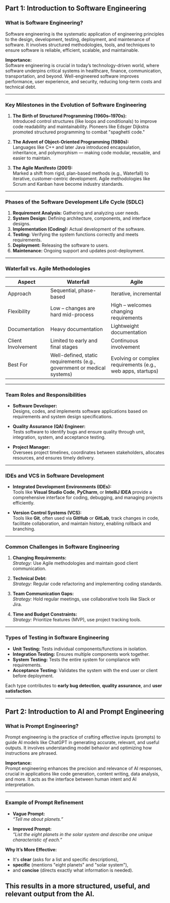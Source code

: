 ## **Part 1: Introduction to Software Engineering**

### **What is Software Engineering?**
Software engineering is the systematic application of engineering principles to the design, development, testing, deployment, and maintenance of software. It involves structured methodologies, tools, and techniques to ensure software is reliable, efficient, scalable, and maintainable.

**Importance:**  
Software engineering is crucial in today’s technology-driven world, where software underpins critical systems in healthcare, finance, communication, transportation, and beyond. Well-engineered software improves performance, user experience, and security, reducing long-term costs and technical debt.

---

### **Key Milestones in the Evolution of Software Engineering**

1. **The Birth of Structured Programming (1960s–1970s):**  
   Introduced control structures (like loops and conditionals) to improve code readability and maintainability. Pioneers like Edsger Dijkstra promoted structured programming to combat "spaghetti code."

2. **The Advent of Object-Oriented Programming (1980s):**  
   Languages like C++ and later Java introduced encapsulation, inheritance, and polymorphism — making code modular, reusable, and easier to maintain.

3. **The Agile Manifesto (2001):**  
   Marked a shift from rigid, plan-based methods (e.g., Waterfall) to iterative, customer-centric development. Agile methodologies like Scrum and Kanban have become industry standards.

---

### **Phases of the Software Development Life Cycle (SDLC)**

1. **Requirement Analysis:** Gathering and analyzing user needs.
2. **System Design:** Defining architecture, components, and interface designs.
3. **Implementation (Coding):** Actual development of the software.
4. **Testing:** Verifying the system functions correctly and meets requirements.
5. **Deployment:** Releasing the software to users.
6. **Maintenance:** Ongoing support and updates post-deployment.

---

### **Waterfall vs. Agile Methodologies**

| Aspect              | Waterfall                              | Agile                                |
|---------------------|----------------------------------------|--------------------------------------|
| Approach            | Sequential, phase-based                | Iterative, incremental               |
| Flexibility         | Low – changes are hard mid-process     | High – welcomes changing requirements |
| Documentation       | Heavy documentation                    | Lightweight documentation            |
| Client Involvement  | Limited to early and final stages      | Continuous involvement               |
| Best For            | Well-defined, static requirements (e.g., government or medical systems) | Evolving or complex requirements (e.g., web apps, startups) |

---

### **Team Roles and Responsibilities**

- **Software Developer:**  
  Designs, codes, and implements software applications based on requirements and system design specifications.

- **Quality Assurance (QA) Engineer:**  
  Tests software to identify bugs and ensure quality through unit, integration, system, and acceptance testing.

- **Project Manager:**  
  Oversees project timelines, coordinates between stakeholders, allocates resources, and ensures timely delivery.

---

### **IDEs and VCS in Software Development**

- **Integrated Development Environments (IDEs):**  
  Tools like **Visual Studio Code**, **PyCharm**, or **IntelliJ IDEA** provide a comprehensive interface for coding, debugging, and managing projects efficiently.

- **Version Control Systems (VCS):**  
  Tools like **Git**, often used via **GitHub** or **GitLab**, track changes in code, facilitate collaboration, and maintain history, enabling rollback and branching.

---

### **Common Challenges in Software Engineering**

1. **Changing Requirements:**  
   *Strategy:* Use Agile methodologies and maintain good client communication.

2. **Technical Debt:**  
   *Strategy:* Regular code refactoring and implementing coding standards.

3. **Team Communication Gaps:**  
   *Strategy:* Hold regular meetings, use collaborative tools like Slack or Jira.

4. **Time and Budget Constraints:**  
   *Strategy:* Prioritize features (MVP), use project tracking tools.

---

### **Types of Testing in Software Engineering**

- **Unit Testing:** Tests individual components/functions in isolation.
- **Integration Testing:** Ensures multiple components work together.
- **System Testing:** Tests the entire system for compliance with requirements.
- **Acceptance Testing:** Validates the system with the end user or client before deployment.

Each type contributes to **early bug detection**, **quality assurance**, and **user satisfaction**.

---

## **Part 2: Introduction to AI and Prompt Engineering**

### **What is Prompt Engineering?**
Prompt engineering is the practice of crafting effective inputs (prompts) to guide AI models like ChatGPT in generating accurate, relevant, and useful outputs. It involves understanding model behavior and optimizing how instructions are phrased.

**Importance:**  
Prompt engineering enhances the precision and relevance of AI responses, crucial in applications like code generation, content writing, data analysis, and more. It acts as the interface between human intent and AI interpretation.

---

### **Example of Prompt Refinement**

- **Vague Prompt:**  
  *“Tell me about planets.”*

- **Improved Prompt:**  
  *“List the eight planets in the solar system and describe one unique characteristic of each.”*

**Why It’s More Effective:**
- It's **clear** (asks for a list and specific descriptions),
- **specific** (mentions "eight planets" and "solar system"),
- and **concise** (directs exactly what information is needed).

This results in a more structured, useful, and relevant output from the AI.
----
